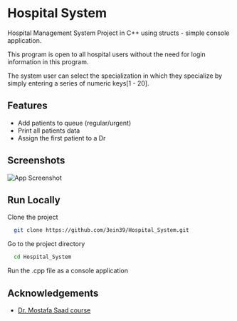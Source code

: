 
# Hospital System

Hospital Management System Project in C++ using structs - simple console application.

This program is open to all hospital users without the need for login information in this program.

The system user can select the specialization in which they specialize by simply entering a series of numeric keys[1 - 20].

## Features

- Add patients to queue (regular/urgent)
- Print all patients data
- Assign the first patient to a Dr



## Screenshots

![App Screenshot](https://res.cloudinary.com/ein39/image/upload/v1650326464/Screenshot_from_2022-04-19_02-00-38_vole2j.png)



## Run Locally

Clone the project

```bash
  git clone https://github.com/3ein39/Hospital_System.git
```

Go to the project directory

```bash
  cd Hospital_System
```

Run the .cpp file as a console application


## Acknowledgements

 - [Dr. Mostafa Saad course](https://www.udemy.com/course/cpp-4skills/)

